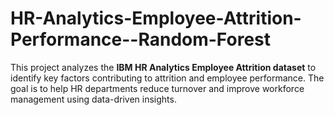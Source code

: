 # HR-Analytics-Employee-Attrition-Performance--Random-Forest
This project analyzes the **IBM HR Analytics Employee Attrition dataset** to identify key factors contributing to attrition and employee performance. The goal is to help HR departments reduce turnover and improve workforce management using data-driven insights.
